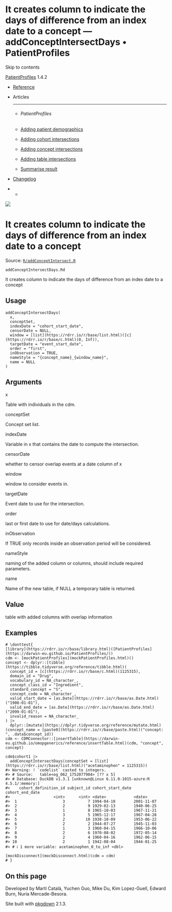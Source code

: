 # It creates column to indicate the days of difference from an index date to a concept — addConceptIntersectDays • PatientProfiles

Skip to contents

[PatientProfiles](../index.html) 1.4.2

  * [Reference](../reference/index.html)
  * Articles
    * * * *

    * ###### PatientProfiles

    * [Adding patient demographics](../articles/demographics.html)
    * [Adding cohort intersections](../articles/cohort-intersect.html)
    * [Adding concept intersections](../articles/concept-intersect.html)
    * [Adding table intersections](../articles/table-intersect.html)
    * [Summarise result](../articles/summarise.html)
  * [Changelog](../news/index.html)


  *   * [](https://github.com/darwin-eu/PatientProfiles/)



![](../logo.png)

# It creates column to indicate the days of difference from an index date to a concept

Source: [`R/addConceptIntersect.R`](https://github.com/darwin-eu/PatientProfiles/blob/v1.4.2/R/addConceptIntersect.R)

`addConceptIntersectDays.Rd`

It creates column to indicate the days of difference from an index date to a concept

## Usage
    
    
    addConceptIntersectDays(
      x,
      conceptSet,
      indexDate = "cohort_start_date",
      censorDate = NULL,
      window = [list](https://rdrr.io/r/base/list.html)([c](https://rdrr.io/r/base/c.html)(0, Inf)),
      targetDate = "event_start_date",
      order = "first",
      inObservation = TRUE,
      nameStyle = "{concept_name}_{window_name}",
      name = NULL
    )

## Arguments

x
    

Table with individuals in the cdm.

conceptSet
    

Concept set list.

indexDate
    

Variable in x that contains the date to compute the intersection.

censorDate
    

whether to censor overlap events at a date column of x

window
    

window to consider events in.

targetDate
    

Event date to use for the intersection.

order
    

last or first date to use for date/days calculations.

inObservation
    

If TRUE only records inside an observation period will be considered.

nameStyle
    

naming of the added column or columns, should include required parameters.

name
    

Name of the new table, if NULL a temporary table is returned.

## Value

table with added columns with overlap information

## Examples
    
    
    # \donttest{
    [library](https://rdrr.io/r/base/library.html)([PatientProfiles](https://darwin-eu.github.io/PatientProfiles/))
    cdm <- [mockPatientProfiles](mockPatientProfiles.html)()
    concept <- dplyr::[tibble](https://tibble.tidyverse.org/reference/tibble.html)(
      concept_id = [c](https://rdrr.io/r/base/c.html)(1125315),
      domain_id = "Drug",
      vocabulary_id = NA_character_,
      concept_class_id = "Ingredient",
      standard_concept = "S",
      concept_code = NA_character_,
      valid_start_date = [as.Date](https://rdrr.io/r/base/as.Date.html)("1900-01-01"),
      valid_end_date = [as.Date](https://rdrr.io/r/base/as.Date.html)("2099-01-01"),
      invalid_reason = NA_character_
    ) |>
      dplyr::[mutate](https://dplyr.tidyverse.org/reference/mutate.html)(concept_name = [paste0](https://rdrr.io/r/base/paste.html)("concept: ", .data$concept_id))
    cdm <- CDMConnector::[insertTable](https://darwin-eu.github.io/omopgenerics/reference/insertTable.html)(cdm, "concept", concept)
    
    cdm$cohort1 |>
      addConceptIntersectDays(conceptSet = [list](https://rdrr.io/r/base/list.html)("acetaminophen" = 1125315))
    #> Warning: ! `codelist` casted to integers.
    #> # Source:   table<og_062_1752077904> [?? x 5]
    #> # Database: DuckDB v1.3.1 [unknown@Linux 6.11.0-1015-azure:R 4.5.1/:memory:]
    #>    cohort_definition_id subject_id cohort_start_date cohort_end_date
    #>                   <int>      <int> <date>            <date>         
    #>  1                    3          7 1994-04-10        2001-11-07     
    #>  2                    2          9 1929-02-13        1940-06-25     
    #>  3                    1          8 1965-10-03        1967-11-21     
    #>  4                    3          5 1965-12-17        1967-04-28     
    #>  5                    2         10 1938-10-09        1953-06-22     
    #>  6                    2          2 1944-07-27        1945-11-03     
    #>  7                    1          3 1960-04-15        1966-10-06     
    #>  8                    2          6 1970-08-02        1972-05-14     
    #>  9                    2          4 1960-04-16        1962-06-15     
    #> 10                    2          1 1942-08-04        1944-01-25     
    #> # ℹ 1 more variable: acetaminophen_0_to_inf <dbl>
    
    [mockDisconnect](mockDisconnect.html)(cdm = cdm)
    # }
    
    

## On this page

Developed by Martí Català, Yuchen Guo, Mike Du, Kim Lopez-Guell, Edward Burn, Nuria Mercade-Besora.

Site built with [pkgdown](https://pkgdown.r-lib.org/) 2.1.3.

